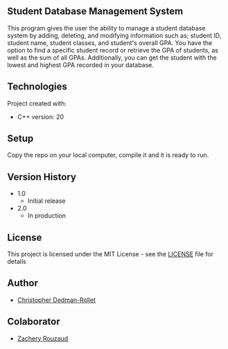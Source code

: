 ## Student Database Management System
This program gives the user the ability to manage a student database system by adding, deleting, and modifying information such as; student ID, student name, student classes, and student's overall GPA. You have the option to find a specific student record or retrieve the GPA of students, as well as the sum of all GPAs. Additionally, you can get the student with the lowest and highest GPA recorded in your database.
  
## Technologies
Project created with:
* C++ version: 20
	
## Setup
Copy the repo on your local computer, compile it and it is ready to run.

## Version History
* 1.0
   * Initial release
* 2.0
   * In production

## License
This project is licensed under the MIT License - see the [LICENSE](/LICENSE) file for details

## Author
   * [Christopher Dedman-Rollet](https://github.com/chrisdedman)

## Colaborator
   * [Zachery Rouzaud](https://github.com/MrRouzaud)
